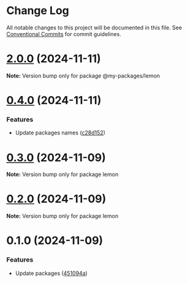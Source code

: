 # Change Log

All notable changes to this project will be documented in this file.
See [Conventional Commits](https://conventionalcommits.org) for commit guidelines.

# [2.0.0](https://github.com/mary725/lerna-example/compare/v1.1.1...v2.0.0) (2024-11-11)

**Note:** Version bump only for package @my-packages/lemon





# [0.4.0](https://github.com/mary725/lerna-example/compare/v0.3.0...v0.4.0) (2024-11-11)


### Features

* Update packages names ([c28d152](https://github.com/mary725/lerna-example/commit/c28d152e5b2b45a36425a1a70b0244ba116a31a1))





# [0.3.0](https://github.com/mary725/lerna-example/compare/v0.2.1...v0.3.0) (2024-11-09)

**Note:** Version bump only for package lemon





# [0.2.0](https://github.com/mary725/lerna-example/compare/v0.1.0...v0.2.0) (2024-11-09)

**Note:** Version bump only for package lemon





# 0.1.0 (2024-11-09)


### Features

* Update packages ([451094a](https://github.com/mary725/lerna-example/commit/451094a31b3ea7585dae7b7adc30b8f2b74e35b3))
